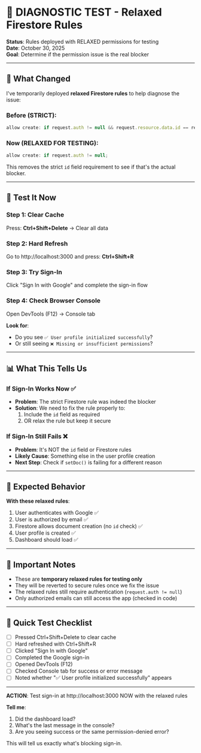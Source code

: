 # 🧪 DIAGNOSTIC TEST - Relaxed Firestore Rules

**Status**: Rules deployed with RELAXED permissions for testing  
**Date**: October 30, 2025  
**Goal**: Determine if the permission issue is the real blocker

---

## 🔧 What Changed

I've temporarily deployed **relaxed Firestore rules** to help diagnose the issue:

### Before (STRICT):
```javascript
allow create: if request.auth != null && request.resource.data.id == request.auth.uid;
```

### Now (RELAXED FOR TESTING):
```javascript
allow create: if request.auth != null;
```

This removes the strict `id` field requirement to see if that's the actual blocker.

---

## 🧪 Test It Now

### Step 1: Clear Cache
Press: **Ctrl+Shift+Delete** → Clear all data

### Step 2: Hard Refresh
Go to http://localhost:3000 and press: **Ctrl+Shift+R**

### Step 3: Try Sign-In
Click "Sign In with Google" and complete the sign-in flow

### Step 4: Check Browser Console
Open DevTools (F12) → Console tab

**Look for**:
- Do you see `✅ User profile initialized successfully`?
- Or still seeing `❌ Missing or insufficient permissions`?

---

## 📊 What This Tells Us

### If Sign-In Works Now ✅
- **Problem**: The strict Firestore rule was indeed the blocker
- **Solution**: We need to fix the rule properly to:
  1. Include the `id` field as required
  2. OR relax the rule but keep it secure

### If Sign-In Still Fails ❌
- **Problem**: It's NOT the `id` field or Firestore rules
- **Likely Cause**: Something else in the user profile creation
- **Next Step**: Check if `setDoc()` is failing for a different reason

---

## 🚀 Expected Behavior

**With these relaxed rules**:
1. User authenticates with Google ✅
2. User is authorized by email ✅
3. Firestore allows document creation (no `id` check) ✅
4. User profile is created ✅
5. Dashboard should load ✅

---

## 📝 Important Notes

- These are **temporary relaxed rules for testing only**
- They will be reverted to secure rules once we fix the issue
- The relaxed rules still require authentication (`request.auth != null`)
- Only authorized emails can still access the app (checked in code)

---

## 🎯 Quick Test Checklist

- [ ] Pressed Ctrl+Shift+Delete to clear cache
- [ ] Hard refreshed with Ctrl+Shift+R
- [ ] Clicked "Sign In with Google"
- [ ] Completed the Google sign-in
- [ ] Opened DevTools (F12)
- [ ] Checked Console tab for success or error message
- [ ] Noted whether "✅ User profile initialized successfully" appears

---

**ACTION**: Test sign-in at http://localhost:3000 NOW with the relaxed rules

**Tell me**:
1. Did the dashboard load?
2. What's the last message in the console?
3. Are you seeing success or the same permission-denied error?

This will tell us exactly what's blocking sign-in.

